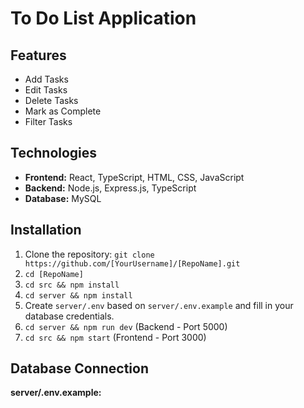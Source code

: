 # To Do List Application

## Features

* Add Tasks
* Edit Tasks
* Delete Tasks
* Mark as Complete
* Filter Tasks

## Technologies

* **Frontend:** React, TypeScript, HTML, CSS, JavaScript
* **Backend:** Node.js, Express.js, TypeScript
* **Database:** MySQL

## Installation

1. Clone the repository: `git clone https://github.com/[YourUsername]/[RepoName].git`
2. `cd [RepoName]`
3. `cd src && npm install`
4. `cd server && npm install`
5. Create `server/.env` based on `server/.env.example` and fill in your database credentials.
6. `cd server && npm run dev` (Backend - Port 5000)
7. `cd src && npm start` (Frontend - Port 3000)

## Database Connection

**server/.env.example:**
